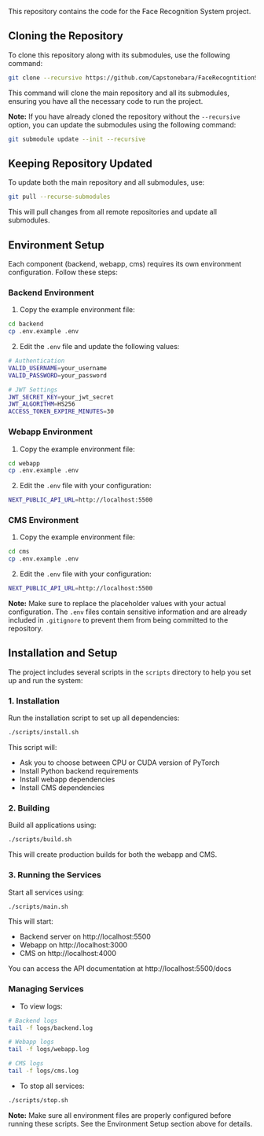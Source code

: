 This repository contains the code for the Face Recognition System project.

## Cloning the Repository

To clone this repository along with its submodules, use the following command:

```bash
git clone --recursive https://github.com/Capstonebara/FaceRecogntitionSystem.git
```

This command will clone the main repository and all its submodules, ensuring you have all the necessary code to run the project.

**Note:** If you have already cloned the repository without the `--recursive` option, you can update the submodules using the following command:

```bash
git submodule update --init --recursive
```

## Keeping Repository Updated

To update both the main repository and all submodules, use:

```bash
git pull --recurse-submodules
```

This will pull changes from all remote repositories and update all submodules.

## Environment Setup

Each component (backend, webapp, cms) requires its own environment configuration. Follow these steps:

### Backend Environment

1. Copy the example environment file:
```bash
cd backend
cp .env.example .env
```

2. Edit the `.env` file and update the following values:
```bash
# Authentication
VALID_USERNAME=your_username
VALID_PASSWORD=your_password

# JWT Settings
JWT_SECRET_KEY=your_jwt_secret
JWT_ALGORITHM=HS256
ACCESS_TOKEN_EXPIRE_MINUTES=30
```

### Webapp Environment

1. Copy the example environment file:
```bash
cd webapp
cp .env.example .env
```

2. Edit the `.env` file with your configuration:
```bash
NEXT_PUBLIC_API_URL=http://localhost:5500
```

### CMS Environment

1. Copy the example environment file:
```bash
cd cms
cp .env.example .env
```

2. Edit the `.env` file with your configuration:
```bash
NEXT_PUBLIC_API_URL=http://localhost:5500
```

**Note:** Make sure to replace the placeholder values with your actual configuration. The `.env` files contain sensitive information and are already included in `.gitignore` to prevent them from being committed to the repository.

## Installation and Setup

The project includes several scripts in the `scripts` directory to help you set up and run the system:

### 1. Installation

Run the installation script to set up all dependencies:

```bash
./scripts/install.sh
```

This script will:
- Ask you to choose between CPU or CUDA version of PyTorch
- Install Python backend requirements
- Install webapp dependencies
- Install CMS dependencies

### 2. Building

Build all applications using:

```bash
./scripts/build.sh
```

This will create production builds for both the webapp and CMS.

### 3. Running the Services

Start all services using:

```bash
./scripts/main.sh
```

This will start:
- Backend server on http://localhost:5500
- Webapp on http://localhost:3000
- CMS on http://localhost:4000

You can access the API documentation at http://localhost:5500/docs

### Managing Services

- To view logs:
```bash
# Backend logs
tail -f logs/backend.log

# Webapp logs
tail -f logs/webapp.log

# CMS logs
tail -f logs/cms.log
```

- To stop all services:
```bash
./scripts/stop.sh
```

**Note:** Make sure all environment files are properly configured before running these scripts. See the Environment Setup section above for details.
